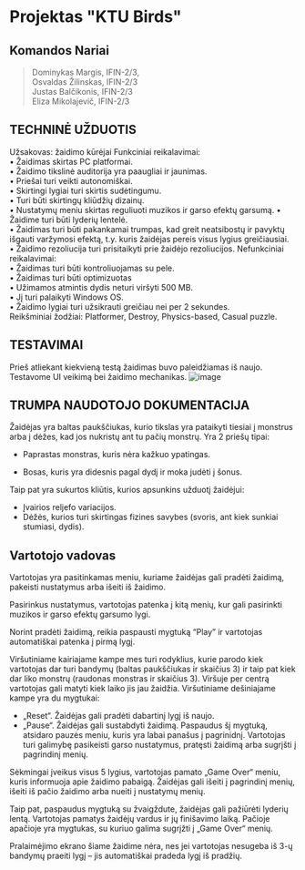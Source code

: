 
# Projektas "KTU Birds"

## Komandos Nariai

> Dominykas Margis, IFIN-2/3,  
> Osvaldas Žilinskas, IFIN-2/3  
> Justas Balčikonis, IFIN-2/3  
> Eliza Mikolajevič, IFIN-2/3

## TECHNINĖ UŽDUOTIS

Užsakovas: žaidimo kūrėjai
Funkciniai reikalavimai:  
•	Žaidimas skirtas PC platformai.  
•	Žaidimo tikslinė auditorija yra paaugliai ir jaunimas.  
•	Priešai turi veikti autonomiškai.  
•	Skirtingi lygiai turi skirtis sudėtingumu.  
•	Turi būti skirtingų kliūdžių dizainų.  
•	Nustatymų meniu skirtas reguliuoti muzikos ir garso efektų garsumą.
•	Žaidime turi būti lyderių lentelė.  
•	Žaidimas turi būti pakankamai trumpas, kad greit neatsibostų ir pavyktų išgauti varžymosi efektą, t.y. kuris žaidėjas pereis visus lygius greičiausiai.  
•	Žaidimo rezoliucija turi prisitaikyti prie žaidėjo rezoliucijos.
Nefunkciniai reikalavimai:  
•	Žaidimas turi būti kontroliuojamas su pele.  
•	Žaidimas turi būti optimizuotas  
•	Užimamos atmintis dydis neturi viršyti 500 MB.  
•	Jį turi palaikyti Windows OS.  
•	Žaidimo lygiai turi užsikrauti greičiau nei per 2 sekundes.  
Reikšminiai žodžiai: Platformer, Destroy, Physics-based, Casual puzzle.  

## TESTAVIMAI

Prieš atliekant kiekvieną testą žaidimas buvo paleidžiamas iš naujo. Testavome UI veikimą bei žaidimo mechanikas.
![image](https://github.com/Domis201/KTUBirds/assets/120787865/25446fd0-6e43-4428-be6d-578282873138)


## TRUMPA NAUDOTOJO DOKUMENTACIJA

Žaidėjas yra baltas paukščiukas, kurio tikslas yra pataikyti tiesiai į monstrus arba į dėžes, kad jos nukristų ant tu pačių monstrų. Yra 2 priešų tipai:
-	Paprastas monstras, kuris nėra kažkuo ypatingas.

-	Bosas, kuris yra didesnis pagal dydį ir moka judėti į šonus.

Taip pat yra sukurtos kliūtis, kurios apsunkins užduotį žaidėjui:
-	Įvairios reljefo variacijos.
-	Dėžės, kurios turi skirtingas fizines savybes (svoris, ant kiek sunkiai stumiasi, dydis).


## Vartotojo vadovas

Vartotojas yra pasitinkamas meniu, kuriame žaidėjas gali pradėti žaidimą, pakeisti nustatymus arba išeiti iš žaidimo.

Pasirinkus nustatymus, vartotojas patenka į kitą menių, kur gali pasirinkti muzikos ir garso efektų garsumo lygi.

Norint pradėti žaidimą, reikia paspausti mygtuką “Play” ir vartotojas automatiškai patenka į pirmą lygį. 

Viršutiniame kairiajame kampe mes turi rodyklius, kurie parodo kiek vartotojas dar turi bandymų (baltas paukščiukas ir skaičius 3) ir taip pat kiek dar liko monstrų (raudonas monstras ir skaičius 3). Viršuje per centrą vartotojas gali matyti kiek laiko jis jau žaidžia. Viršutiniame dešiniajame kampe yra du mygtukai: 
-	„Reset“. Žaidėjas gali pradėti dabartinį lygį iš naujo.
-	„Pause“. Žaidėjas gali sustabdyti žaidimą. Paspaudus šį mygtuką, atsidaro pauzės meniu, kuris yra labai panašus į pagrinidnį. Vartotojas turi galimybę pasikeisti garso nustatymus, pratęsti žaidimą arba sugrįšti į pagrindinį menių.

Sėkmingai įveikus visus 5 lygius, vartotojas pamato „Game Over“ meniu, kuris informuoja apie žaidimo pabaigą. Žaidėjas gali išeiti į pagrindinį menių, išeiti iš pačio žaidimo arba nueiti į nustatymų menių. 

Taip pat, paspaudus mygtuką su žvaigždute, žaidėjas gali pažiūrėti lyderių lentą. Vartotojas pamatys žaidėjų vardus ir jų finišavimo laiką. Pačioje apačioje yra mygtukas, su kuriuo galima sugrįžti į „Game Over“ menių.

Pralaimėjimo ekrano šiame žaidime nėra, nes jei vartotojas nesugeba iš 3-ų bandymų praeiti lygį – jis automatiškai pradeda lygį iš pradžių.
